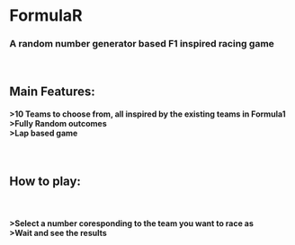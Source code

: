 # FormulaR

<h3>A random number generator based F1 inspired racing game</h3>
<br>
<h2>Main Features:</h2>
<h4>>10 Teams to choose from, all inspired by the existing teams in Formula1
<br>>Fully Random outcomes<br>>Lap based game</h4>
<br>
<h2>How to play:</h2>
<br>
<h4>>Select a number coresponding to the team you want to race as<br>>Wait and see the results</h4>
